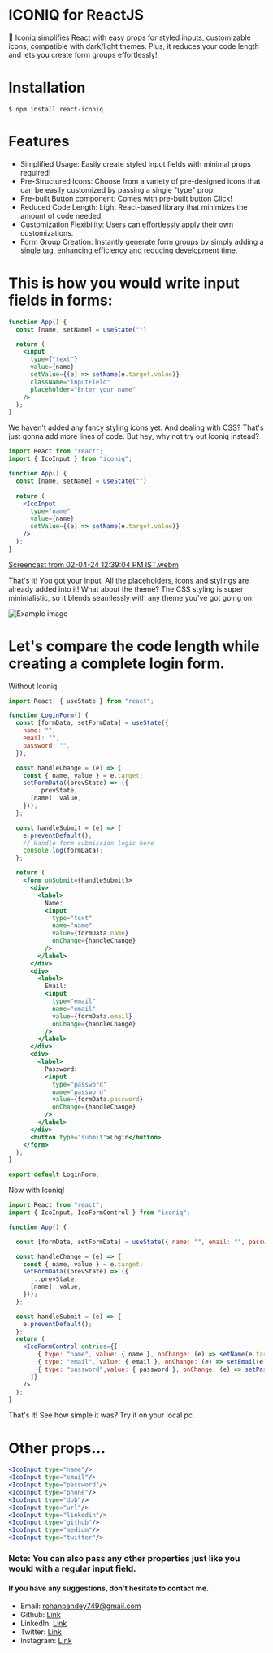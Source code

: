 # ICONIQ for ReactJS

🎉 Iconiq simplifies React with easy props for styled inputs, customizable icons, compatible with dark/light themes. Plus, it reduces your code length and lets you create form groups effortlessly!

# Installation

```
$ npm install react-iconiq

```

# Features

- Simplified Usage: Easily create styled input fields with minimal props required!
- Pre-Structured Icons: Choose from a variety of pre-designed icons that can be easily customized by passing a single "type" prop.
- Pre-built Button component: Comes with pre-built button <IcoButton>Click</IcoButton>!
- Reduced Code Length: Light React-based library that minimizes the amount of code needed.
- Customization Flexibility: Users can effortlessly apply their own customizations.
- Form Group Creation: Instantly generate form groups by simply adding a single <IcoFormControl> tag, enhancing efficiency and reducing development time.

# This is how you would write input fields in forms:

```jsx
function App() {
  const [name, setName] = useState("")

  return (
    <input
      type={"text"}
      value={name}
      setValue={(e) => setName(e.target.value)}
      className="inputField"
      placeholder="Enter your name"
    />
  );
}
```

We haven't added any fancy styling icons yet. And dealing with CSS? That's just gonna add more lines of code.
But hey, why not try out Iconiq instead?

```jsx
import React from "react";
import { IcoInput } from "iconiq";

function App() {
  const [name, setName] = useState("")
  
  return (
    <IcoInput
      type="name"
      value={name}
      setValue={(e) => setName(e.target.value)}
    />
  );
}
```


[Screencast from 02-04-24 12:39:04 PM IST.webm](https://github.com/Rohan749/react-iconiq/assets/90546860/04ef3706-612a-439f-9bb8-0ce910a53e4c)

That's it! You got your input. All the placeholders, icons and stylings are already added into it!
What about the theme? The CSS styling is super minimalistic, so it blends seamlessly with any theme you've got going on.

<img src="public/icoinput.png" alt="Example image"/>

<br/>

# Let's compare the code length while creating a complete login form.

Without Iconiq

```jsx
import React, { useState } from "react";

function LoginForm() {
  const [formData, setFormData] = useState({
    name: "",
    email: "",
    password: "",
  });

  const handleChange = (e) => {
    const { name, value } = e.target;
    setFormData((prevState) => ({
      ...prevState,
      [name]: value,
    }));
  };

  const handleSubmit = (e) => {
    e.preventDefault();
    // Handle form submission logic here
    console.log(formData);
  };

  return (
    <form onSubmit={handleSubmit}>
      <div>
        <label>
          Name:
          <input
            type="text"
            name="name"
            value={formData.name}
            onChange={handleChange}
          />
        </label>
      </div>
      <div>
        <label>
          Email:
          <input
            type="email"
            name="email"
            value={formData.email}
            onChange={handleChange}
          />
        </label>
      </div>
      <div>
        <label>
          Password:
          <input
            type="password"
            name="password"
            value={formData.password}
            onChange={handleChange}
          />
        </label>
      </div>
      <button type="submit">Login</button>
    </form>
  );
}

export default LoginForm;
```

Now with Iconiq!


```jsx
import React from "react";
import { IcoInput, IcoFormControl } from "iconiq";

function App() {

  const [formData, setFormData] = useState({ name: "", email: "", password: "" });

  const handleChange = (e) => {
    const { name, value } = e.target;
    setFormData((prevState) => ({
      ...prevState,
      [name]: value,
    }));
  };

  const handleSubmit = (e) => {
    e.preventDefault();
  };
  return (
    <IcoFormControl entries={[
        { type: "name", value: { name }, onChange: (e) => setName(e.target.value) },
        { type: "email", value: { email }, onChange: (e) => setEmail(e.target.value) },
        { type: "password",value: { password }, onChange: (e) => setPassword(e.target.value) },
      ]}
    />
  );
}
```

That's it! See how simple it was? Try it on your local pc.


# Other props...

```jsx
<IcoInput type="name"/>
<IcoInput type="email"/>
<IcoInput type="password"/>
<IcoInput type="phone"/>
<IcoInput type="dob"/>
<IcoInput type="url"/>
<IcoInput type="linkedin"/>
<IcoInput type="github"/>
<IcoInput type="medium"/>
<IcoInput type="twitter"/>
```

### Note: You can also pass any other properties just like you would with a regular input field.

#### If you have any suggestions, don't hesitate to contact me.

- Email: rohanpandey749@gmail.com
- Github: [Link](https://github.com/rohan749)
- LinkedIn: [Link](https://www.linkedin.com/in/rohan20231/)
- Twitter: [Link](https://twitter.com/heyrohan7)
- Instagram: [Link](https://www.instagram.com/_r.code_/)
